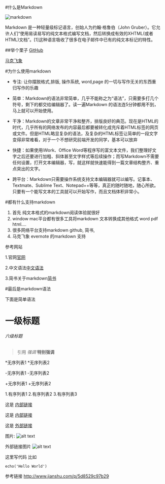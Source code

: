 #什么是Markdown

![markdown](http://upload.jianshu.io/collections/images/18/markdown-800x492.jpg?imageMogr/thumbnail/300x300)

Markdown 是一种轻量级标记语言，创始人为约翰·格鲁伯（John Gruber）。它允许人们“使用易读易写的纯文本格式编写文档，然后转换成有效的XHTML(或者HTML)文档”。[1]这种语言吸收了很多在电子邮件中已有的纯文本标记的特性。

##举个栗子
[GitHub](https://github.com/cocos2d/cocos2d-x/blob/v3/README.md)

[马克飞象](http://maxiang.info/)


#为什么使用markdown

- 专注: 让你摆脱格式,排版, 操作系统, word,page 的一切与写作无关的东西重归写作的乐趣

- 简单：Markdown的语法非常简单，几乎不能称之为“语法”，只需要多打几个符号，剩下的都交给编辑器了。读一遍Markdown 的语法连5分钟都用不到，马上就可以开始使用。 

- 干净：Markdown的文章非常干净和整齐，排版良好的典范。现在是HTML的时代，几乎所有的网络发布的内容最后都要被转化成充斥着HTML标签的网页或文件。但是HTML略显复杂的语法，及复杂的HTML标签让简单的一段文字变得非常难看，对于一个不想研究前端开发的同学，基本可以放弃

- 快捷：如果使用iWork、Office Word等程序写的富文本文件，我们整理好文字之后还要进行加粗、斜体甚至文字样式等后续操作；而写Markdown不需要任何设置，打开文本编辑器，写，就这样就快速能得到一篇文章结构整齐、重点突出的文字。

- 跨平台：Markdown只需要操作系统支持文本编辑器就可以编写。记事本、Textmate、Sublime Text、Notepad++等等，真正的随时随地，随心所欲。只要有一个能写文本的工具就可以开始写作，而且文档体积非常小。

#都有什么支持markdown
1. 首先 纯文本格式的markdown阅读体验就很好
2. window mac平台都有很多工具将markdown 文本转换成其他格式 word pdf html….
3. 很多网络平台支持markdown   github, 简书,
4. 马克飞象  evernote 的markdown 支持


参考网站

1.官网[官网]

2.中文语法[中文语法]

3.简书关于markdown[简书]

#最后是markdown语法

下面是简单语法

# 一级标题    
###### 六级标题
> 引用
*强调*
**特别强调**

*无序列表1
*无序列表2

-无序列表1
-无序列表2

+无序列表1
+无序列表2

1.有序列表1
2.有序列表2
3.有序列表3


这是 [内部链接](http://www.baidu.com)


这是 [内部链接](http://www.baidu.com"标题")

这是 [外部链接][title_1]


图片:
![alt text](http://g.hiphotos.baidu.com/image/w%3D310/sign=f17cc3b7a2ec08fa260015a669ef3d4d/c8ea15ce36d3d539b07f68cb3887e950352ab073.jpg "title")



外部链接图片
![alt text][img_title_1]

这里写代码 比如

`echo('Hello World')`





参考链接 
http://www.jianshu.com/p/5d8529c97b29



[官网]:http://wowubuntu.com/markdown/
[中文语法]:http://wowubuntu.com/markdown/
[简书]:http://www.jianshu.com/c/BDu5F8
[title_1]:http://www.163.com
[img_title_1]:http://h.hiphotos.baidu.com/image/w%3D310/sign=d95272b7ab773912c4268360c8198675/a1ec08fa513d269776bf3c5757fbb2fb4316d84f.jpg

